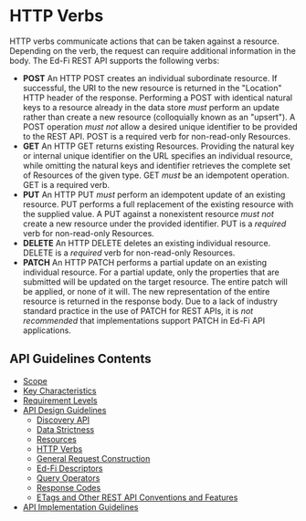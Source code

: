# HTTP Verbs

HTTP verbs communicate actions that can be taken against a resource. Depending
on the verb, the request can require additional information in the body. The
Ed-Fi REST API supports the following verbs:

* **POST** An HTTP POST creates an individual subordinate resource. If
  successful, the URI to the new resource is returned in the "Location" HTTP
  header of the response. Performing a POST with identical natural keys to a
  resource already in the data store _must_ perform an update rather than create
  a new resource (colloquially known as an "upsert"). A POST operation _must
  not_ allow a desired unique identifier to be provided to the REST API. POST is
  a required verb for non-read-only Resources.
* **GET** An HTTP GET returns existing Resources. Providing the natural key or
  internal unique identifier on the URL specifies an individual resource, while
  omitting the natural keys and identifier retrieves the complete set of
  Resources of the given type. GET _must_ be an idempotent operation. GET is a
  required verb.
* **PUT** An HTTP PUT _must_ perform an idempotent update of an existing
  resource. PUT performs a full replacement of the existing resource with the
  supplied value. A PUT against a nonexistent resource _must not_ create a new
  resource under the provided identifier. PUT is a _required_ verb for
  non-read-only Resources.
* **DELETE** An HTTP DELETE deletes an existing individual resource. DELETE is a
  _required_ verb for non-read-only Resources.
* **PATCH** An HTTP PATCH performs a partial update on an existing individual
  resource. For a partial update, only the properties that are submitted will be
  updated on the target resource. The entire patch will be applied, or none of
  it will. The new representation of the entire resource is returned in the
  response body. Due to a lack of industry standard practice in the use of PATCH
  for REST APIs, it is _not recommended_ that implementations support PATCH in
  Ed-Fi API applications.
  
## API Guidelines Contents

* [Scope](../SCOPE.md)
* [Key Characteristics](../KEY-CHARACTERISTICS.md)
* [Requirement Levels](../REQUIREMENT-LEVELS.md)
* [API Design Guidelines](../API-DESIGN-GUIDELINES/README.md)
  * [Discovery API](DISCOVERY-API.md)
  * [Data Strictness](DATA-STRICTNESS.md)
  * [Resources](RESOURCES.md)
  * [HTTP Verbs](HTTP-VERBS.md)
  * [General Request Construction](GENERAL-REQUEST-CONSTRUCTION.md)
  * [Ed-Fi Descriptors](ED-FI-DESCRIPTORS.md)
  * [Query Operators](QUERY-OPERATORS.md)
  * [Response Codes](RESPONSE-CODES.md)
  * [ETags and Other REST API Conventions and
  Features](ETAGS-OTHER-CONVENTIONS.md)
* [API Implementation Guidelines](../API-IMPLEMENTATION-GUIDELINES/README.md)
